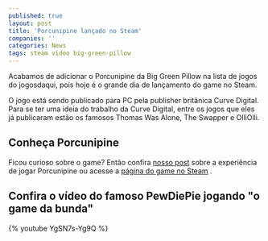 ```yaml
---
published: true
layout: post
title: 'Porcunipine lançado no Steam'
companies: ''
categories: News
tags: steam video big-green-pillow
---
```

Acabamos de adicionar o Porcunipine da Big Green Pillow na lista de jogos do jogosdaqui, pois hoje é o grande dia de lançamento do game no Steam.

O jogo está sendo publicado para PC pela publisher britânica Curve Digital. Para se ter uma ideia do trabalho da Curve Digital, entre os jogos que eles já publicaram estão os famosos Thomas Was Alone, The Swapper e OlliOlli.
## 

## Conheça Porcunipine
Ficou curioso sobre o game? Então confira <a href="{{ site.baseurl }}/2015/05/21/porcunipine/">nosso post</a>
 sobre a experiência de jogar Porcunipine ou acesse a <a href="http://store.steampowered.com/app/352620/" target="_blank">página do game no Steam</a>
.
## Confira o vídeo do famoso PewDiePie jogando "o game da bunda"
{% youtube YgSN7s-Yg9Q %}